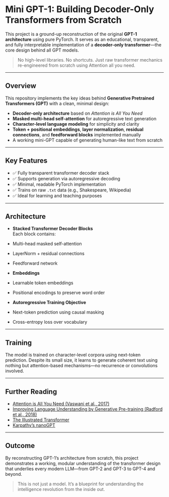 #  Mini GPT-1: Building Decoder-Only Transformers from Scratch

This project is a ground-up reconstruction of the original **GPT-1 architecture** using pure PyTorch. It serves as an educational, transparent, and fully interpretable implementation of a **decoder-only transformer**—the core design behind all GPT models.

> No high-level libraries. No shortcuts. Just raw transformer mechanics re-engineered from scratch using Attention all you need.

---

##  Overview

This repository implements the key ideas behind **Generative Pretrained Transformers (GPT)** with a clean, minimal design:

- **Decoder-only architecture** based on *Attention is All You Need*
- **Masked multi-head self-attention** for autoregressive text generation
- **Character-level language modeling** for simplicity and clarity
- **Token + positional embeddings**, **layer normalization**, **residual connections**, and **feedforward blocks** implemented manually
- A working mini-GPT capable of generating human-like text from scratch

---

##  Key Features

- ✅ Fully transparent transformer decoder stack  
- ✅ Supports generation via autoregressive decoding  
- ✅ Minimal, readable PyTorch implementation  
- ✅ Trains on raw `.txt` data (e.g., Shakespeare, Wikipedia)  
- ✅ Ideal for learning and teaching purposes

---

##  Architecture

-  **Stacked Transformer Decoder Blocks**  
  Each block contains:
  - Multi-head masked self-attention
  - LayerNorm + residual connections
  - Feedforward network

-  **Embeddings**  
  - Learnable token embeddings  
  - Positional encodings to preserve word order

-  **Autoregressive Training Objective**  
  - Next-token prediction using causal masking  
  - Cross-entropy loss over vocabulary

---

##  Training

The model is trained on character-level corpora using next-token prediction. Despite its small size, it learns to generate coherent text using nothing but attention-based mechanisms—no recurrence or convolutions involved.

---


##  Further Reading

- [Attention is All You Need (Vaswani et al., 2017)](https://arxiv.org/abs/1706.03762)  
- [Improving Language Understanding by Generative Pre-training (Radford et al., 2018)](https://cdn.openai.com/research-covers/language-unsupervised/language_understanding_paper.pdf)  
- [The Illustrated Transformer](https://jalammar.github.io/illustrated-transformer/)  
- [Karpathy’s nanoGPT](https://github.com/karpathy/nanoGPT)

---

##  Outcome

By reconstructing GPT-1’s architecture from scratch, this project demonstrates a working, modular understanding of the transformer design that underlies every modern LLM—from GPT-2 and GPT-3 to GPT-4 and beyond.

> This is not just a model. It’s a blueprint for understanding the intelligence revolution from the inside out.
